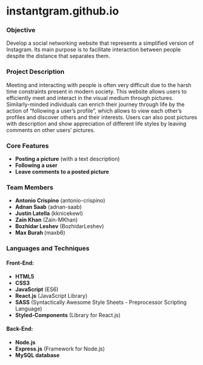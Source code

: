 # **instantgram.github.io**

### Objective
Develop a social networking website that represents a simplified version of Instagram. Its main purpose is to facilitate interaction between people despite the distance that separates them. 

### Project Description
Meeting and interacting with people is often very difficult due to the harsh time constraints present in modern society. This website allows users to efficiently meet and interact in the visual medium through pictures. Similarly-minded individuals can enrich their journey through life by the action of “following a user’s profile”, which allows to view each other’s profiles and discover others and their interests. Users can also post pictures with description and show appreciation of different life styles by leaving comments on other users’ pictures.   

### Core Features
- <b>Posting a picture</b> (with a text description)
- <b>Following a user</b>
- <b>Leave comments to a posted picture</b>

### Team Members
- <b>Antonio Crispino</b> (antonio-crispino)
- <b>Adnan Saab</b> (adnan-saab)
- <b>Justin Latella</b> (kknicekewl)
- <b>Zain Khan</b> (Zain-MKhan)
- <b>Bozhidar Leshev</b> (BozhidarLeshev)
- <b>Max Burah </b> (maxb6)

### Languages and Techniques
#### Front-End:
- <b>HTML5</b>
- <b>CSS3</b>
- <b>JavaScript</b> (ES6)
- <b>React.js</b> (JavaScript Library)
- <b>SASS</b> (Syntactically Awesome Style Sheets - Preprocessor Scripting Language)
- <b>Styled-Components</b> (Library for React.js)

#### Back-End:
- <b>Node.js</b>
- <b>Express.js</b> (Framework for Node.js)
- <b>MySQL database</b>
